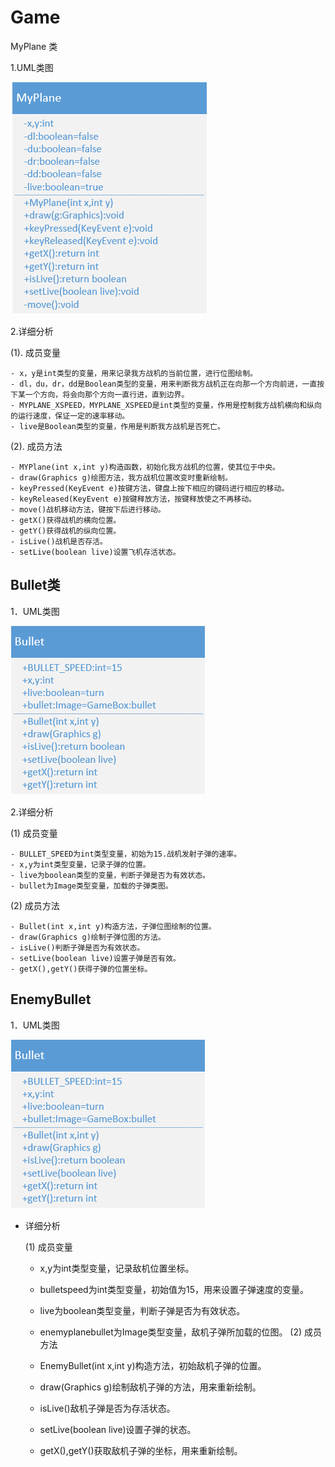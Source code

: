 # Game
MyPlane 类

1.UML类图

![](https://github.com/xujianhui1995/Game/blob/master/MyPlane.jpg)

2.详细分析

 (1). 成员变量
 
    - x，y是int类型的变量，用来记录我方战机的当前位置，进行位图绘制。
    - dl，du，dr，dd是Boolean类型的变量，用来判断我方战机正在向那一个方向前进，一直按下某一个方向，将会向那个方向一直行进，直到边界。
    - MYPLANE_XSPEED，MYPLANE_XSPEED是int类型的变量，作用是控制我方战机横向和纵向的运行速度，保证一定的速率移动。
    - live是Boolean类型的变量，作用是判断我方战机是否死亡。
(2). 成员方法
 
    - MYPlane(int x,int y)构造函数，初始化我方战机的位置，使其位于中央。
    - draw(Graphics g)绘图方法，我方战机位置改变时重新绘制。
    - keyPressed(KeyEvent e)按键方法，键盘上按下相应的键码进行相应的移动。
    - keyReleased(KeyEvent e)按键释放方法，按键释放使之不再移动。
    - move()战机移动方法，键按下后进行移动。
    - getX()获得战机的横向位置。
    - getY()获得战机的纵向位置。
    - isLive()战机是否存活。
    - setLive(boolean live)设置飞机存活状态。 
    
Bullet类
-------
1．UML类图

![bullet][1]


  [1]: https://github.com/xujianhui1995/Game/blob/master/Bullet.jpg

2.详细分析

(1) 成员变量

    - BULLET_SPEED为int类型变量，初始为15.战机发射子弹的速率。
    - x,y为int类型变量，记录子弹的位置。
    - live为boolean类型的变量，判断子弹是否为有效状态。
    - bullet为Image类型变量，加载的子弹类图。
(2) 成员方法

    - Bullet(int x,int y)构造方法，子弹位图绘制的位置。
    - draw(Graphics g)绘制子弹位图的方法。
    - isLive()判断子弹是否为有效状态。
    - setLive(boolean live)设置子弹是否有效。
    - getX(),getY()获得子弹的位置坐标。

EnemyBullet
-----------
1．UML类图

![此处输入图片的描述][1]


  [1]: https://github.com/xujianhui1995/Game/blob/master/EnemyBullet.jpg

 - 详细分析

    (1)	成员变量
    
    - x,y为int类型变量，记录敌机位置坐标。
    - bulletspeed为int类型变量，初始值为15，用来设置子弹速度的变量。
    - live为boolean类型变量，判断子弹是否为有效状态。
    - enemyplanebullet为Image类型变量，敌机子弹所加载的位图。
    (2)	成员方法
    
    - EnemyBullet(int x,int y)构造方法，初始敌机子弹的位置。
    - draw(Graphics g)绘制敌机子弹的方法，用来重新绘制。
    - isLive()敌机子弹是否为存活状态。
    - setLive(boolean live)设置子弹的状态。
    - getX(),getY()获取敌机子弹的坐标，用来重新绘制。




 
